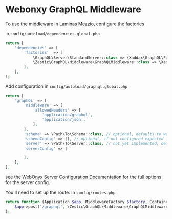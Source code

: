Webonxy GraphQL Middleware
==========================

To use the middleware in Laminas Mezzio, configure the factories

in `config/autoload/dependencies.global.php`

```php
return [
    'dependencies' => [
        'factories'  => [
            \GraphQL\Server\StandardServer::class => \Xaddax\GraphQL\Factory\StandardServerFactory::class,
            \Zestic\GraphQL\Middleware\GraphQLMiddleware::class => \Xaddax\GraphQL\Factory\GraphQLMiddlewareFactory::class,
        ],
    ],
];
```

Add configuration in `config/autoload/graphql.global.php`

```php
return [
    'graphQL' => [
        'middleware' => [
            'allowedHeaders' => [
                'application/graphql',
                'application/json',
            ],
        ],
        'schema' => \Path\To\Schema::class, // optional, defaults to webonxy Schema
        'schemaConfig' => [], // optional, if not configured expected in Schema class constructor
        'server' => \Path\To\Server::class, // not yet implemented, defaults to webonxy StandardServer
        'serverConfig' => [

        ],
    ],
];
```

see the [WebOnyx Server Configuration Documentation](http://webonyx.github.io/graphql-php/executing-queries/#server-configuration-options) for the full options for 
the server config.

You'll need to set up the route. In `config/routes.php`
```php
return function (Application $app, MiddlewareFactory $factory, ContainerInterface $container) : void {
    $app->post('/graphql', \Zestic\GraphQL\Middleware\GraphQLMiddleware::class, 'graphql');
};
```
